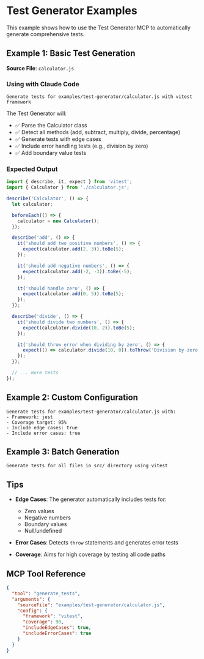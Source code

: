 # Test Generator Examples

This example shows how to use the Test Generator MCP to automatically generate comprehensive tests.

## Example 1: Basic Test Generation

**Source File**: `calculator.js`

### Using with Claude Code

```
Generate tests for examples/test-generator/calculator.js with vitest framework
```

The Test Generator will:
- ✅ Parse the Calculator class
- ✅ Detect all methods (add, subtract, multiply, divide, percentage)
- ✅ Generate tests with edge cases
- ✅ Include error handling tests (e.g., division by zero)
- ✅ Add boundary value tests

### Expected Output

```javascript
import { describe, it, expect } from 'vitest';
import { Calculator } from './calculator.js';

describe('Calculator', () => {
  let calculator;

  beforeEach(() => {
    calculator = new Calculator();
  });

  describe('add', () => {
    it('should add two positive numbers', () => {
      expect(calculator.add(2, 3)).toBe(5);
    });

    it('should add negative numbers', () => {
      expect(calculator.add(-2, -3)).toBe(-5);
    });

    it('should handle zero', () => {
      expect(calculator.add(0, 5)).toBe(5);
    });
  });

  describe('divide', () => {
    it('should divide two numbers', () => {
      expect(calculator.divide(10, 2)).toBe(5);
    });

    it('should throw error when dividing by zero', () => {
      expect(() => calculator.divide(10, 0)).toThrow('Division by zero');
    });
  });

  // ... more tests
});
```

## Example 2: Custom Configuration

```
Generate tests for examples/test-generator/calculator.js with:
- Framework: jest
- Coverage target: 95%
- Include edge cases: true
- Include error cases: true
```

## Example 3: Batch Generation

```
Generate tests for all files in src/ directory using vitest
```

## Tips

- **Edge Cases**: The generator automatically includes tests for:
  - Zero values
  - Negative numbers
  - Boundary values
  - Null/undefined

- **Error Cases**: Detects `throw` statements and generates error tests

- **Coverage**: Aims for high coverage by testing all code paths

## MCP Tool Reference

```json
{
  "tool": "generate_tests",
  "arguments": {
    "sourceFile": "examples/test-generator/calculator.js",
    "config": {
      "framework": "vitest",
      "coverage": 90,
      "includeEdgeCases": true,
      "includeErrorCases": true
    }
  }
}
```

